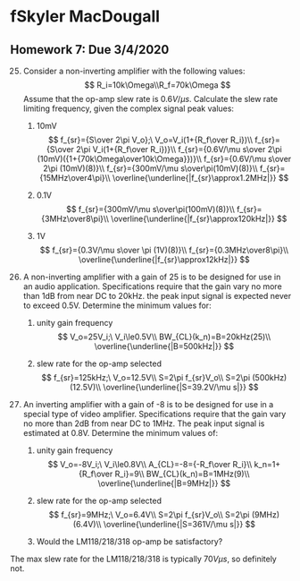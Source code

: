 # fSkyler MacDougall

##  Homework 7: Due 3/4/2020

25. Consider a non-inverting amplifier with the following values:
    $$
    R_i=10k\Omega\\R_f=70k\Omega
    $$
     Assume that the op-amp slew rate is $0.6V/\mu s$. Calculate the slew rate limiting frequency, given the complex signal peak values:

    1. 10mV
        $$
        f_{sr}={S\over 2\pi V_o};\ V_o=V_i(1+{R_f\over R_i})\\
        f_{sr}={S\over 2\pi V_i(1+{R_f\over R_i})}\\
    f_{sr}={0.6V/\mu s\over 2\pi (10mV)({1+{70k\Omega\over10k\Omega}})}\\
        f_{sr}={0.6V/\mu s\over 2\pi (10mV)(8)}\\
        f_{sr}={300mV/\mu s\over\pi(10mV)(8)}\\
        f_{sr}={15MHz\over4\pi}\\
        \overline{\underline{|f_{sr}\approx1.2MHz|}}
        $$
        
    2. 0.1V
        $$
        f_{sr}={300mV/\mu s\over\pi(100mV)(8)}\\
        f_{sr}={3MHz\over8\pi}\\
        \overline{\underline{|f_{sr}\approx120kHz|}}
        $$
    
    3. 1V
        $$
        f_{sr}={0.3V/\mu s\over \pi (1V)(8)}\\
        f_{sr}={0.3MHz\over8\pi}\\
        \overline{\underline{|f_{sr}\approx12kHz|}}
        $$
        



45. A non-inverting amplifier with a gain of 25 is to be designed for use in an audio application. Specifications require that the gain vary no more than 1dB from near DC to 20kHz. the peak input signal is expected never to exceed 0.5V. Determine the minimum values for:
    1. unity gain frequency
        $$
        V_o=25V_i;\ V_i\le0.5V\\
        BW_{CL}(k_n)=B=20kHz(25)\\
        \overline{\underline{|B=500kHz|}}
        $$
        
    
    2. slew rate for the op-amp selected
        $$
        f_{sr}=125kHz;\ V_o=12.5V\\
        S=2\pi f_{sr}V_o\\
        S=2\pi (500kHz) (12.5V)\\
        \overline{\underline{|S=39.2V/\mu s|}}
        $$
        



47. An inverting amplifier with a gain of -8 is to be designed for use in a special type of video amplifier. Specifications require that the gain vary no more than 2dB from near DC to 1MHz. The peak input signal is estimated at 0.8V. Determine the minimum values of:
    1. unity gain frequency
        $$
        V_o=-8V_i;\ V_i\le0.8V\\
        A_{CL}=-8={-R_f\over R_i}\\
        k_n=1+{R_f\over R_i}=9\\
        BW_{CL}(k_n)=B=1MHz(9)\\
        \overline{\underline{|B=9MHz|}}
        $$
    
    2. slew rate for the op-amp selected
        $$
        f_{sr}=9MHz;\ V_o=6.4V\\
        S=2\pi f_{sr}V_o\\
        S=2\pi (9MHz) (6.4V)\\
        \overline{\underline{|S=361V/\mu s|}}
        $$
    
    3. Would the LM118/218/318 op-amp be satisfactory?

The max slew rate for the LM118/218/318 is typically $70V\mu s$, so definitely not. 